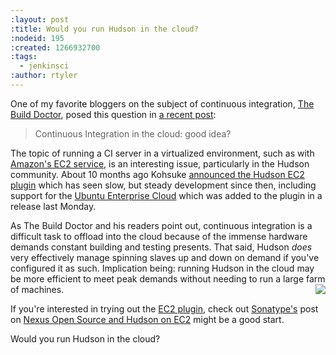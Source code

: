 ```yaml
---
:layout: post
:title: Would you run Hudson in the cloud?
:nodeid: 195
:created: 1266932700
:tags:
  - jenkinsci
:author: rtyler
---
```


One of my favorite bloggers on the subject of continuous integration, <a id="aptureLink_e9BNkKIorq" href="http://twitter.com/builddoctor">The Build Doctor</a>, posed this question in [a recent post](http://www.build-doctor.com/2010/02/23/continuous-integration-in-the-cloud-good-idea/):

> Continuous Integration in the cloud: good idea?

The topic of running a CI server in a virtualized environment, such as with <a id="aptureLink_nJiKPqGQ1T" href="http://en.wikipedia.org/wiki/Amazon%20Elastic%20Compute%20Cloud">Amazon's EC2 service</a>, is an interesting issue, particularly in the Hudson community. About 10 months ago Kohsuke [announced the Hudson EC2 plugin](http://weblogs.java.net/blog/2009/05/18/hudson-ec2-plugin) which has seen slow, but steady development since then, including support for the [Ubuntu Enterprise Cloud](http://www.ubuntu.com/cloud/private) which was added to the plugin in a release last Monday.

As The Build Doctor and his readers point out, continuous integration is a difficult task to offload into the cloud because of the immense hardware demands constant building and testing presents. That said, Hudson _does_ very effectively manage spinning slaves up and down on demand if you've configured it as such. Implication being: running Hudson in the cloud may be more efficient to meet peak demands without needing to run a large farm of machines.<img src="http://agentdero.cachefly.net/continuousblog/hudson_in_the_cloud.png" align="right"/>

If you're interested in trying out the [EC2 plugin](http://wiki.hudson-ci.org/display/HUDSON/Amazon+EC2+Plugin), check out <a id="aptureLink_6E30Ex9PTT" href="http://www.sonatype.com/">Sonatype's</a> post on [Nexus Open Source and Hudson on EC2](http://www.sonatype.com/people/2009/06/nexus-open-source-and-hudson-on-ec2/) might be a good start.

Would you run Hudson in the cloud?
